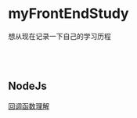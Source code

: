 # myFrontEndStudy
想从现在记录一下自己的学习历程<br/>
<br/>
<br/>
<br/>
## NodeJs
[回调函数理解](https://github.com/zhangchongzc/myFrontEndStudy/blob/master/nodejs.md)
